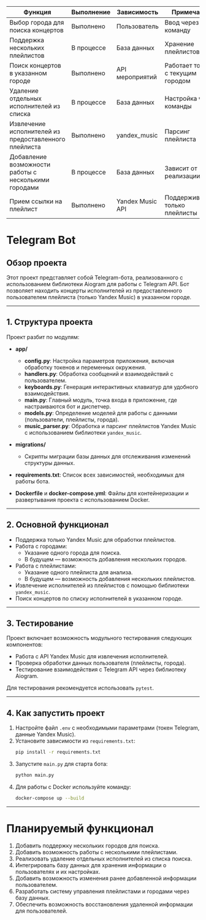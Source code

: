 | **Функция**                                            | **Выполнение** | **Зависимость**        | **Примечания**                  |
|--------------------------------------------------------|----------------|------------------------|----------------------------------|
| Выбор города для поиска концертов                     | Выполнено      | Пользователь           | Ввод через команду              |
| Поддержка нескольких плейлистов                       | В процессе     | База данных            | Хранение плейлистов в БД        |
| Поиск концертов в указанном городе                    | Выполнено      | API мероприятий        | Работает только с текущим городом|
| Удаление отдельных исполнителей из списка             | В процессе     | База данных            | Настройка через команды         |
| Извлечение исполнителей из предоставленного плейлиста  | Выполнено      | yandex_music           | Парсинг плейлиста               |
| Добавление возможности работы с несколькими городами  | В процессе     | База данных            | Зависит от реализации БД        |
| Прием ссылки на плейлист                               | Выполнено      | Yandex Music API       | Поддерживаются только плейлисты |

#                     Telegram Bot                         #

## Обзор проекта
Этот проект представляет собой Telegram-бота, реализованного с использованием библиотеки Aiogram для работы с Telegram API. Бот позволяет находить концерты исполнителей из предоставленного пользователем плейлиста (только Yandex Music) в указанном городе.

------------------------------------------------------------
## 1. Структура проекта
Проект разбит по модулям:

- **app/**
  - **config.py**: Настройка параметров приложения, включая обработку токенов и переменных окружения.
  - **handlers.py**: Обработка сообщений и взаимодействий с пользователем.
  - **keyboards.py**: Генерация интерактивных клавиатур для удобного взаимодействия.
  - **main.py**: Главный модуль, точка входа в приложение, где настраиваются бот и диспетчер.
  - **models.py**: Определение моделей для работы с данными (пользователи, плейлисты, города).
  - **music_parser.py**: Обработка и парсинг плейлистов Yandex Music с использованием библиотеки `yandex_music`.

- **migrations/**
  - Скрипты миграции базы данных для отслеживания изменений структуры данных.

- **requirements.txt**: Список всех зависимостей, необходимых для работы бота.

- **Dockerfile** и **docker-compose.yml**: Файлы для контейнеризации и развертывания проекта с использованием Docker.

------------------------------------------------------------
## 2. Основной функционал
- Поддержка только Yandex Music для обработки плейлистов.
- Работа с городами:
  - Указание одного города для поиска.
  - В будущем — возможность добавления нескольких городов.
- Работа с плейлистами:
  - Указание одного плейлиста для анализа.
  - В будущем — возможность добавления нескольких плейлистов.
- Извлечение исполнителей из плейлистов с помощью библиотеки `yandex_music`.
- Поиск концертов по списку исполнителей в указанном городе.

------------------------------------------------------------
## 3. Тестирование
Проект включает возможность модульного тестирования следующих компонентов:
- Работа с API Yandex Music для извлечения исполнителей.
- Проверка обработки данных пользователя (плейлисты, города).
- Тестирование взаимодействия с Telegram API через библиотеку Aiogram.

Для тестирования рекомендуется использовать `pytest`.

------------------------------------------------------------
## 4. Как запустить проект

1. Настройте файл `.env` с необходимыми параметрами (токен Telegram, данные Yandex Music).
2. Установите зависимости из `requirements.txt`:
   ```bash
   pip install -r requirements.txt
   ```
3. Запустите `main.py` для старта бота:
   ```bash
   python main.py
   ```
4. Для работы с Docker используйте команду:
   ```bash
   docker-compose up --build
   ```

------------------------------------------------------------
#         Планируемый функционал          #

1. Добавить поддержку нескольких городов для поиска.
2. Добавить возможность работы с несколькими плейлистами.
3. Реализовать удаление отдельных исполнителей из списка поиска.
4. Интегрировать базу данных для хранения информации о пользователях и их настройках.
5. Добавить возможность изменения ранее добавленной информации пользователем.
6. Разработать систему управления плейлистами и городами через базу данных.
7. Обеспечить возможность восстановления удаленной информации для пользователей.

